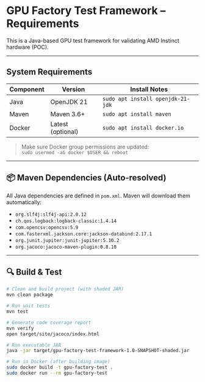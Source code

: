 # GPU Factory Test Framework – Requirements

This is a Java-based GPU test framework for validating AMD Instinct hardware (POC).

---

## System Requirements

| Component  | Version          | Install Notes                    |
|------------|------------------|----------------------------------|
| Java       | OpenJDK 21       | `sudo apt install openjdk-21-jdk` |
| Maven      | Maven 3.6+       | `sudo apt install maven`         |
| Docker     | Latest (optional)| `sudo apt install docker.io`     |

> Make sure Docker group permissions are updated:  
> `sudo usermod -aG docker $USER && reboot`

---

## 📦 Maven Dependencies (Auto-resolved)

All Java dependencies are defined in `pom.xml`. Maven will download them automatically:
- `org.slf4j:slf4j-api:2.0.12`
- `ch.qos.logback:logback-classic:1.4.14`
- `com.opencsv:opencsv:5.9`
- `com.fasterxml.jackson.core:jackson-databind:2.17.1`
- `org.junit.jupiter:junit-jupiter:5.10.2`
- `org.jacoco:jacoco-maven-plugin:0.8.10`

---

## 🔍 Build & Test

```bash
# Clean and build project (with shaded JAR)
mvn clean package

# Run unit tests
mvn test

# Generate code coverage report
mvn verify
open target/site/jacoco/index.html

# Run executable JAR
java -jar target/gpu-factory-test-framework-1.0-SNAPSHOT-shaded.jar

# Run in Docker (after building image)
sudo docker build -t gpu-factory-test .
sudo docker run --rm gpu-factory-test
